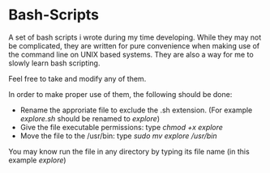 Bash-Scripts
============

A set of bash scripts i wrote during my time developing. While they may not be complicated, they are written for pure convenience when making use of the command line on UNIX based systems. They are also a way for me to slowly learn bash scripting.

Feel free to take and modify any of them.

In order to make proper use of them, the following should be done:

- Rename the approriate file to exclude the .sh extension. (For example *explore.sh* should be renamed to *explore*)
- Give the file executable permissions: type *chmod +x explore*
- Move the file to the /usr/bin: type *sudo mv explore /usr/bin*

You may know run the file in any directory by typing its file name (in this example *explore*)
